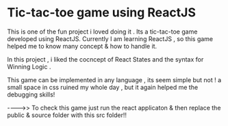 
# Tic-tac-toe game using ReactJS

This is one of the fun project i loved doing it . Its a tic-tac-toe game developed using ReactJS. Currently I am learning ReactJS , so this game helped me to know many concept & how to handle it.

In this project , i liked the cocncept of React States and the syntax for Winning Logic . 

This game can be implemented in any language , its seem simple but not ! a small space in css ruined my whole day , but it again helped me the debugging skills!

---->> To check this game just run the react applicaton & then replace the  public & source folder with this src folder!!
